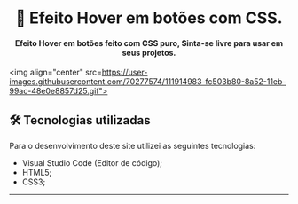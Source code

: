 <h1 align="center">
🔘 Efeito Hover em botões com CSS.
</h1>

<h4 align="center">
Efeito Hover em botões feito com CSS puro, Sinta-se livre para usar em seus projetos.
</h4>

<img align="center" src=https://user-images.githubusercontent.com/70277574/111914983-fc503b80-8a52-11eb-99ac-48e0e8857d25.gif">

## 🛠 Tecnologias utilizadas
Para o desenvolvimento deste site utilizei as seguintes tecnologias:
- Visual Studio Code (Editor de código);
- HTML5;
- CSS3;
---

